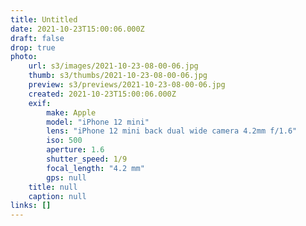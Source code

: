 ```yaml
---
title: Untitled
date: 2021-10-23T15:00:06.000Z
draft: false
drop: true
photo:
    url: s3/images/2021-10-23-08-00-06.jpg
    thumb: s3/thumbs/2021-10-23-08-00-06.jpg
    preview: s3/previews/2021-10-23-08-00-06.jpg
    created: 2021-10-23T15:00:06.000Z
    exif:
        make: Apple
        model: "iPhone 12 mini"
        lens: "iPhone 12 mini back dual wide camera 4.2mm f/1.6"
        iso: 500
        aperture: 1.6
        shutter_speed: 1/9
        focal_length: "4.2 mm"
        gps: null
    title: null
    caption: null
links: []
---
```

